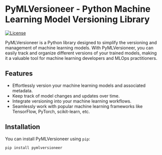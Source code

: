 # PyMLVersioneer - Python Machine Learning Model Versioning Library

[![License](https://img.shields.io/badge/License-MIT-blue.svg)](https://opensource.org/licenses/MIT)

PyMLVersioneer is a Python library designed to simplify the versioning and management of machine learning models. With PyMLVersioneer, you can easily track and organize different versions of your trained models, making it a valuable tool for machine learning developers and MLOps practitioners.

## Features

- Effortlessly version your machine learning models and associated metadata.
- Keep track of model changes and updates over time.
- Integrate versioning into your machine learning workflows.
- Seamlessly work with popular machine learning frameworks like TensorFlow, PyTorch, scikit-learn, etc.

## Installation

You can install PyMLVersioneer using `pip`:
```bash
pip install pymlversioneer
```

